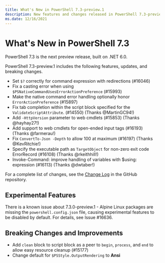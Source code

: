 ```yaml
---
title: What's New in PowerShell 7.3-preview.1
description: New features and changes released in PowerShell 7.3-preview.1
ms.date: 12/16/2021
---
```


# What's New in PowerShell 7.3

PowerShell 7.3 is the next preview release, built on .NET 6.0.

PowerShell 7.3-preview.1 includes the following features, updates, and breaking changes.

- Set `$?` correctly for command expression with redirections (#16046)
- Fix a casting error when using `$PSNativeCommandUsesErrorActionPreference` (#15993)
- Make the native command error handling optionally honor `ErrorActionPreference` (#15897)
- Fix tab completion within the script block specified for the `ValidateScriptAttribute`. (#14550)
  (Thanks @MartinGC94!)
- Add `-HttpVersion` parameter to web cmdlets (#15853) (Thanks @hayhay27!)
- Add support to web cmdlets for open-ended input tags (#16193) (Thanks @farmerau!)
- Fix `ConvertTo-Json -Depth` to allow 100 at maximum (#16197) (Thanks @KevRitchie!)
- Specify the executable path as `TargetObject` for non-zero exit code ErrorRecord (#16108) (Thanks
  @rkeithhill!)
- Invoke-Command: improve handling of variables with $using: expression (#16113) (Thanks @dwtaber!)

For a complete list of changes, see the [Change Log][CHANGELOG] in the GitHub repository.

## Experimental Features

There is a known issue about 7.3.0-preview.1 - Alpine Linux packages are missing the
`powershell.config.json` file, causing experimental features to be disabled by default. For details,
see Issue #16636.

## Breaking Changes and Improvements

- Add `clean` block to script block as a peer to `begin`, `process`, and `end` to allow easy
  resource cleanup (#15177)
- Change default for `$PSStyle.OutputRendering` to **Ansi**

<!-- reference links -->

[CHANGELOG]: https://github.com/PowerShell/PowerShell/releases/tag/v7.3.0-preview.1
